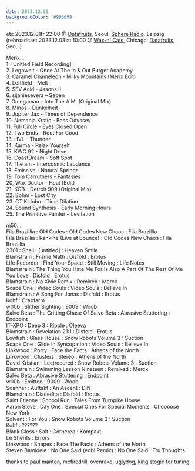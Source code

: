 ```yaml
---
date: 2023.12.01
backgroundColor: '#996699'
---
```


etc 2023.12.01fr 22:00 @ [Datafruits](http://www.datafruits.fm/), Seoul; [Sphere Radio](http://www.sphere-radio.net/), Leipzig  
(rebroadcast 2023.12.03su 10:00 @ [Wax-n' Cats](http://www.twitch.tv/waxncats), Chicago; [Datafruits](http://www.datafruits.fm/), Seoul)  

Merix...  
1\. \[Unitled Field Recording\]  
2\. Legowelt - Once At The In & Out Burger Academy  
3\. Caramel Chameleon - Milky Mountains (Merix Edit)  
4\. Leftfield - Melt  
5\. SFV Acid - Jasons II  
6\. sijaniesevera – Seben  
7\. Omegaman - Into The A.M. (Original Mix)  
8\. Minos - Dunkelheit  
9\. Jupiter Jax - Times of Dependence  
10\. Nemanja Krstic - Bass Odyssey  
11\. Full Circle - Eyes Closed Open  
12\. Two Ends - Root For Good  
13\. HVL - Thunder  
14\. Karma - Relax Yourself  
15\. KWC 92 - Night Drive  
16\. CoastDream - Soft Spot  
17\. The am - Intercosmic Labdance  
18\. Emissive - Natural Springs  
19\. Tom Carruthers - Fantasies  
20, Wax Doctor - Heat \[Edit\]  
21\. KGB - Detroit 909 (Original Mix)  
22\. Bohm - Lost City  
23\. CT Kidobo - Time Dilation  
24\. Sound Synthesis - Early Morning Hours  
25\. The Primitive Painter – Levitation  

m50...  
Fila Brazillia : Old Codes : Old Codes New Chaos : Fila Brazillia  
Fila Brazillia : Rankine (Live at Bounce) : Old Codes New Chaos : Fila Brazillia  
2301 : Shell : \[untitled\] : Heaven Smile  
Blamstrain : Frame Math : Disfold : Erotus  
Life Recorder : Find Your Space : Still Moving : Life Notes  
Blamstrain : The Thing You Hate Me For Is Also A Part Of The Rest Of Me You Love : Disfold : Erotus  
Blamstrain : No Xivic Remix : Remixed : Merck  
Scape One : Video Souls : Video Souls : Believe In  
Blamstrain : A Song For Jonas : Disfold : Erotus  
Kohf : Crabfarm  
w00b : Slither Sighting : 9009 : Woob  
Salvo Beta : The Gritting Chase Of Salvo Beta : Abrasive Stuttering : Endpoint  
IT-XPO : Deep 3 : Ripple : Oleeva  
Blamstrain : Revelation 21:1 : Disfold : Erotus  
Lowfish : Glass House : Snow Robots Volume 3 : Suction  
Scape One : Glide in Syncopation : Video Souls : Believe In  
Linkwood : Porty : Face the Facts : Athens of the North  
Linkwood : Clusters : Stereo : Athens of the North  
David Kristian : Lectrocured : Snow Robots Volume 3 : Suction  
Blamstrain : Swimming Lesson Nineteen : Remixed : Merck  
Salvo Beta : Abrasive Stuttering : Endpoint  
w00b : Emitted : 9009 : Woob  
Scanner : Auftakt : An Ascent : DiN  
Blamstrain : Diacedita : Disfold : Erotus  
Saint Etienne : School Run : Tales From Turnpike House  
Aaron Steve : Day One : Special Ones For Special Moments : Choooose New York  
Solvent : For You : Snow Robots Volume 3 : Suction  
Kohf : ??????  
Blank Gloss : Salt : Cornered : Kompakt  
Le Sherifs : Errors  
Linkwood : Shapes : Face The Facts : Athens of the North  
Steven Bamidele : No One Said (edbl Remix) : No One Said : Tru Thoughts  

thanks to paul manton, mcfiredrill, ovenrake, uglydog, king stogie for tuning